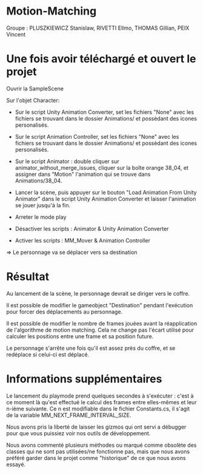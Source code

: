 # Motion-Matching

Groupe : PLUSZKIEWICZ Stanislaw, RIVETTI Ellmo, THOMAS Gillian, PEIX Vincent

# Une fois avoir téléchargé et ouvert le projet

Ouvrir la SampleScene

Sur l'objet Character:

- Sur le script Unity Animation Converter, set les fichiers "None" avec les fichiers se trouvant dans le dossier Animations/ et possèdant des icones personalisés.

- Sur le script Animation Controller, set les fichiers "None" avec les fichiers se trouvant dans le dossier Animations/ et possèdant des icones personalisés.

- Sur le script Animator : double cliquer sur animator_without_merge_issues, cliquer sur la boîte orange 38_04, et assigner dans "Motion" l'animation qui se trouve dans Animations/38_04.

- Lancer la scène, puis appuyer sur le bouton "Load Animation From Unity Animator" dans le script Unity Animation Converter et laisser l'animation se jouer jusqu'à la fin.

- Arreter le mode play

- Désactiver les scripts : Animator & Unity Animation Converter

- Activer les scripts : MM_Mover & Animation Controller

=> Le personnage va se déplacer vers sa destination

# Résultat

Au lancement de la scène, le personnage devrait se diriger vers le coffre.

Il est possible de modifier le gameobject "Destination" pendant l'exécution 
pour forcer des déplacements au personnage.

Il est possible de modifier le nombre de frames jouées avant la réapplication 
de l'algorithme de motion matching. Cela ne change pas l'écart utilisé pour calculer les positions entre une frame et sa position future.

Le personnage s'arrête une fois qu'il est assez près du coffre, et se redéplace 
si celui-ci est déplacé.

# Informations supplémentaires

Le lancement du playmode prend quelques secondes à s'exécuter : 
c'est à ce moment là qu'est effectué le calcul des frames entre elles-mêmes et leur n-ième suivante. Ce n est modifiable dans le fichier Constants.cs, il s'agit de la variable MM_NEXT_FRAME_INTERVAL_SIZE.

Nous avons pris la liberté de laisser les gizmos qui ont servi 
a débugger pour que vous puissiez voir nos outils de développement.

Nous avons commenté plusieurs méthodes ou marqué comme obsolète 
des classes qui ne sont pas utilisées/ne fonctionne pas, mais que nous avons préféré garder dans le projet comme "historique" de ce que nous avons essayé.
